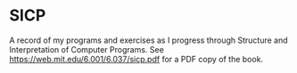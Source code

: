 # SICP

A record of my programs and exercises as I progress through Structure and Interpretation of Computer Programs. 
See https://web.mit.edu/6.001/6.037/sicp.pdf for a PDF copy of the book.
